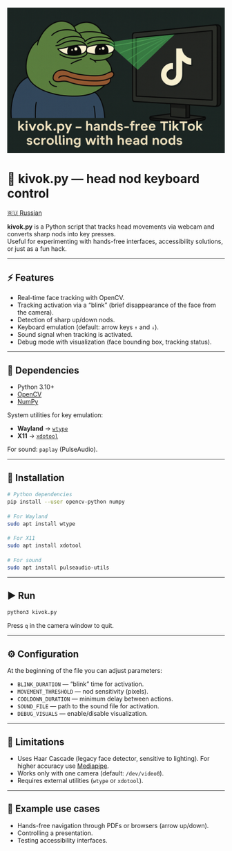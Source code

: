 ![kivok banner](banner.png)

# 🎥 kivok.py — head nod keyboard control

[🇷🇺 Russian](README_RU.md)

**kivok.py** is a Python script that tracks head movements via webcam and converts sharp nods into key presses.  
Useful for experimenting with hands-free interfaces, accessibility solutions, or just as a fun hack.

---

## ⚡ Features
- Real-time face tracking with OpenCV.  
- Tracking activation via a “blink” (brief disappearance of the face from the camera).  
- Detection of sharp up/down nods.  
- Keyboard emulation (default: arrow keys `↑` and `↓`).  
- Sound signal when tracking is activated.  
- Debug mode with visualization (face bounding box, tracking status).  

---

## 🔧 Dependencies
- Python 3.10+  
- [OpenCV](https://pypi.org/project/opencv-python/)  
- [NumPy](https://numpy.org/)  

System utilities for key emulation:  
- **Wayland** → [`wtype`](https://github.com/atx/wtype)  
- **X11** → [`xdotool`](https://www.semicomplete.com/projects/xdotool/)  

For sound: `paplay` (PulseAudio).  

---

## 🚀 Installation
```bash
# Python dependencies
pip install --user opencv-python numpy

# For Wayland
sudo apt install wtype

# For X11
sudo apt install xdotool

# For sound
sudo apt install pulseaudio-utils
```

---

## ▶️ Run

```bash
python3 kivok.py
```

Press `q` in the camera window to quit.

---

## ⚙️ Configuration

At the beginning of the file you can adjust parameters:

* `BLINK_DURATION` — “blink” time for activation.
* `MOVEMENT_THRESHOLD` — nod sensitivity (pixels).
* `COOLDOWN_DURATION` — minimum delay between actions.
* `SOUND_FILE` — path to the sound file for activation.
* `DEBUG_VISUALS` — enable/disable visualization.

---

## 🧩 Limitations

* Uses Haar Cascade (legacy face detector, sensitive to lighting). For higher accuracy use [Mediapipe](https://developers.google.com/mediapipe).
* Works only with one camera (default: `/dev/video0`).
* Requires external utilities (`wtype` or `xdotool`).

---

## 📌 Example use cases

* Hands-free navigation through PDFs or browsers (arrow up/down).
* Controlling a presentation.
* Testing accessibility interfaces.
